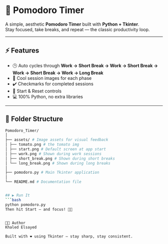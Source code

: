 # 🍅 Pomodoro Timer

A simple, aesthetic **Pomodoro Timer** built with **Python + Tkinter**.  
Stay focused, take breaks, and repeat — the classic productivity loop.

---

## ⚡ Features
- 🕒 Auto cycles through **Work → Short Break → Work → Short Break → Work → Short Break → Work → Long Break**
- 🎨 Cool session images for each phase
- ✔️ Checkmarks for completed sessions
- 🔘 Start & Reset controls
- 💻 100% Python, no extra libraries

---

## 📁 Folder Structure
```bash
Pomodoro_Timer/
│
├── assets/ # Image assets for visual feedback
│ ├── tomato.png # the tomato img
│ ├── start.png # Default screen at app start
│ ├── work.png # Shown during work sessions
│ ├── short_break.png # Shown during short breaks
│ └── long_break.png # Shown during long breaks
│
├── pomodoro.py # Main Tkinter application
│
└── README.md # Documentation file


## ▶️ Run It
```bash
python pomodoro.py
Then hit Start — and focus! 🧠💪


👨‍💻 Author
Khaled Elsayed

Built with ❤️ using Tkinter — stay sharp, stay consistent.